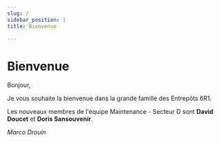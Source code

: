 ```yaml
---
slug: /
sidebar_position: 1
title: Bienvenue

---
```



# Bienvenue


Bonjour,

Je vous souhaite la bienvenue dans la grande famille des Entrepôts 6R1.

Les nouveaux membres de l'équipe Maintenance - Secteur D sont **David Doucet** et **Doris Sansouvenir**.

*Marco Drouin* 